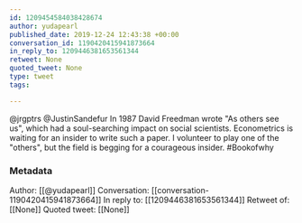 ```yaml
---
id: 1209454584038428674
author: yudapearl
published_date: 2019-12-24 12:43:38 +00:00
conversation_id: 1190420415941873664
in_reply_to: 1209446381653561344
retweet: None
quoted_tweet: None
type: tweet
tags:

---
```


@jrgptrs @JustinSandefur In 1987 David Freedman wrote "As others see us", which had a soul-searching impact on social scientists. Econometrics is waiting for an insider to write such a paper. I volunteer to play one of the "others", but the field is begging for a courageous insider. #Bookofwhy

### Metadata

Author: [[@yudapearl]]
Conversation: [[conversation-1190420415941873664]]
In reply to: [[1209446381653561344]]
Retweet of: [[None]]
Quoted tweet: [[None]]
